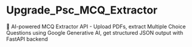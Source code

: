 # Upgrade_Psc_MCQ_Extractor
🤖 AI-powered MCQ Extractor API - Upload PDFs, extract Multiple Choice Questions using Google Generative AI, get structured JSON output with FastAPI backend
